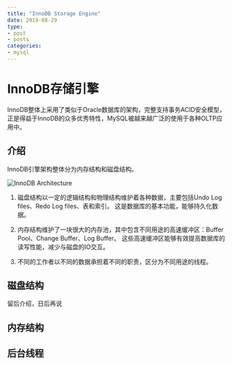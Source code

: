 ```yaml
---
title: "InnoDB Storage Engine"
date: 2019-08-29
type:
- post
- posts
categories:
- mysql
---
```


# InnoDB存储引擎

InnoDB整体上采用了类似于Oracle数据库的架构，完整支持事务ACID安全模型，正是得益于InnoDB的众多优秀特性，MySQL被越来越广泛的使用于各种OLTP应用中。

## 介绍

InnoDB引擎架构整体分为内存结构和磁盘结构。

![InnoDB Architecture](/images/mysql/innodb_arch.png)

1. 磁盘结构以一定的逻辑结构和物理结构维护着各种数据，主要包括Undo Log files、Redo Log files、表和索引。
   这是数据库的基本功能，能够持久化数据。

2. 内存结构维护了一块很大的内存池，其中包含不同用途的高速缓冲区：Buffer Pool、Change Buffer、Log Buffer。
   这些高速缓冲区能够有效提高数据库的读写性能，减少与磁盘的IO交互。

3. 不同的工作者以不同的数据承担着不同的职责，区分为不同用途的线程。

## 磁盘结构

留后介绍，日后再说

## 内存结构



## 后台线程
